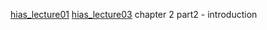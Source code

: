 [hias_lecture01](../../mooc/hias-algorithm/lecture01_2023-09-13.pdf#page=17)
[hias_lecture03](../../mooc/hias-algorithm/lecture03_2023-09-20.pdf#page=07)
chapter 2
part2 - introduction